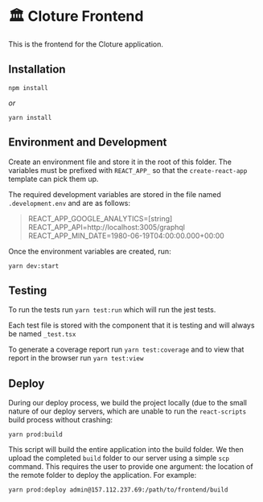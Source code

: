 # 🏛️ Cloture Frontend

This is the frontend for the Cloture application.

## Installation

`npm install` 

*or*

`yarn install` 

## Environment and Development

Create an environment file and store it in the root of this folder. The variables must be prefixed with `REACT_APP_` so that the `create-react-app` template can pick them up.

The required development variables are stored in the file named `.development.env` and are as follows:

> REACT_APP_GOOGLE_ANALYTICS=[string]
> REACT_APP_API=http://localhost:3005/graphql
> REACT_APP_MIN_DATE=1980-06-19T04:00:00.000+00:00

Once the environment variables are created, run:

`yarn dev:start` 

## Testing

To run the tests run `yarn test:run` which will run the jest tests.

Each test file is stored with the component that it is testing and will always be named `_test.tsx` 

To generate a coverage report run `yarn test:coverage` and to view that report in the browser run `yarn test:view` 

## Deploy

During our deploy process, we build the project locally (due to the small nature of our deploy servers, which are unable to run the `react-scripts` build process without crashing:

`yarn prod:build` 

This script will build the entire application into the build folder. We then upload the completed `build` folder to our server using a simple `scp` command. This requires the user to provide one argument: the location of the remote folder to deploy the application. For example:

`yarn prod:deploy admin@157.112.237.69:/path/to/frontend/build`



